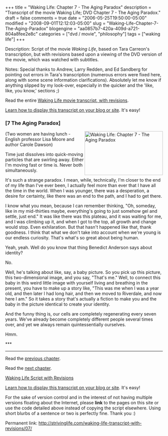 +++
title = "Waking Life: Chapter 7 - The Aging Paradox"
description = "Transcript of the movie Waking Life; DVD Chapter 7 - The Aging Paradox."
draft = false
comments = true
date = "2006-05-25T19:50:00-05:00"
modified = "2008-09-01T12:12:03-05:00"
slug = "Waking-Life-Chapter-7-The-Aging-Paradox"
blogengine = "aa0857b7-420a-409d-a721-804a8fee2e8c"
categories = ["dvd / movie", "philosophy"]
tags = ["waking life"]
+++

<div class="WPArticleInfo">
<p>
Description: Script of the movie <em>Waking Life</em>, based on Tara Carreon&#39;s transcription, but with revisions based upon a viewing of the DVD version of the movie, which was watched with subtitles. 
</p>
<p>
Notes: Special thanks to Andrew, Larry Redden, and Ed Sandberg for pointing out errors in Tara&#39;s transcription (numerous errors were fixed here, along with some scene information clarifications). Absolutely let me know if anything slipped by my look-over, especially in the quicker and the &#39;like, like, you know,&#39; sections ;) 
</p>
<p>
Read the entire <a href="/waking-life-transcript-with-revisions/">Waking Life movie transcript, with revisions</a>. 
</p>
<p>
<a href="/words/post/Display-parts-of-the-Waking-Life-Transcript-on-your-site.aspx">Learn how to display this transcript on your blog or site</a>. It&#39;s easy!
</p>
</div>
<h3 class="waking_life_chapter">[<a id="seven" name="seven" title="seven"></a>7 The Aging Paradox] </h3>
<p>
<a href="/files/images/WakingLife/WakingLife_07_1.jpg" onclick="window.open(this.href);return false;"><img src="http://strivinglife.com/files/images/WakingLife/WakingLife_07_1_t.jpg" alt="Waking Life: Chapter 7 - The Aging Paradox" width="250" height="140" align="right" /></a>(Two women are having lunch - English professor Lisa Moore and author Carole Dawson) 
</p>
<p>
Time just dissolves into quick-moving particles that are swirling away. Either I&#39;m moving fast or time is. Never both simultaneously. 
</p>
<p>
It&#39;s such a strange paradox. I mean, while, technically, I&#39;m closer to the end of my life than I&#39;ve ever been, I actually feel more than ever that I have all the time in the world. When I was younger, there was a desperation, a desire for certainty, like there was an end to the path, and I had to get there. 
</p>
<p>
I know what you mean, because I can remember thinking, &quot;Oh, someday, like in my mid-thirties maybe, everything&#39;s going to just somehow gel and settle, just end.&quot; It was like there was this plateau, and it was waiting for me, and I was climbing up it, and when I got to the top, all growth and change would stop. Even exhilaration. But that hasn&#39;t happened like that, thank goodness. I think that what we don&#39;t take into account when we&#39;re young is our endless curiosity. That&#39;s what&#39;s so great about being human. 
</p>
<p>
Yeah, yeah. Well do you know that thing Benedict Anderson says about identity? 
</p>
<!--adsense-->
<p>
No. 
</p>
<p>
Well, he&#39;s talking about like, say, a baby picture. So you pick up this picture, this two-dimensional image, and you say, &quot;That&#39;s me.&quot; Well, to connect this baby in this weird little image with yourself living and breathing in the present, you have to make up a story like, &quot;This was me when I was a year old, and then later I had long hair, and then we moved to Riverdale, and now here I am.&quot; So it takes a story that&#39;s actually a fiction to make you and the baby in the picture identical to create your identity. 
</p>
<p>
And the funny thing is, our cells are completely regenerating every seven years. We&#39;ve already become completely different people several times over, and yet we always remain quintessentially ourselves. 
</p>
<p>
Hmm. 
</p>
<p>
*** 
</p>
<hr />
<p>
Read the <a href="/waking-life-transcript-with-revisions/06/">previous chapter</a>. 
</p>
<p>
Read the <a href="/waking-life-transcript-with-revisions/08/">next chapter</a>. 
</p>
<p>
<a href="/waking-life-transcript-with-revisions/">Waking Life Script with Revisions</a> 
</p>
<div class="tip">
<p>
<a href="/words/post/Display-parts-of-the-Waking-Life-Transcript-on-your-site.aspx">Learn how to display this transcript on your blog or site</a>. It&#39;s easy!
</p>
<p>
For the sake of version control and in the interest of not having multiple versions floating about the Internet, please <strong>link</strong> to the pages on this site or use the code detailed above instead of copying the script elsewhere. Using short blurbs of a sentence or two is perfectly fine. Thank you :) 
</p>
<p>
Permanent link: <a href="/waking-life-transcript-with-revisions/07/">http://strivinglife.com/waking-life-transcript-with-revisions/07/</a> 
</p>
</div>

